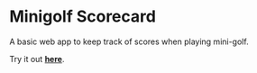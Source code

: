 # Minigolf Scorecard

A basic web app to keep track of scores when playing mini-golf.

Try it out [**here**](https://minigolf-scorecard.netlify.app/).
